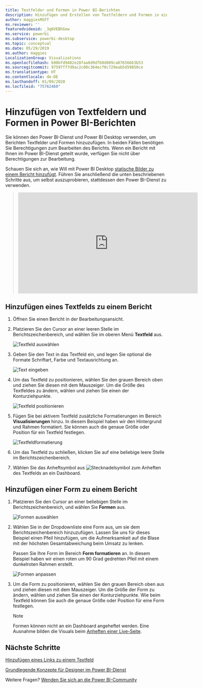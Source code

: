 ```yaml
---
title: Textfelder und Formen in Power BI-Berichten
description: Hinzufügen und Erstellen von Textfeldern und Formen in einem Bericht mithilfe des Microsoft Power BI-Diensts.
author: maggiesMSFT
ms.reviewer: ''
featuredvideoid: _3q6VEBhGew
ms.service: powerbi
ms.subservice: powerbi-desktop
ms.topic: conceptual
ms.date: 05/29/2019
ms.author: maggies
LocalizationGroup: Visualizations
ms.openlocfilehash: b90bfd9482e28faa8d9dfb0d089ca07656663b53
ms.sourcegitcommit: 97597ff7d9ac2c08c364ecf0c729eab5d59850ce
ms.translationtype: HT
ms.contentlocale: de-DE
ms.lasthandoff: 01/09/2020
ms.locfileid: "75762460"
---
```

# <a name="add-text-boxes-and-shapes-to-power-bi-reports"></a>Hinzufügen von Textfeldern und Formen in Power BI-Berichten
Sie können den Power BI-Dienst und Power BI Desktop verwenden, um Berichten Textfelder und Formen hinzuzufügen. In beiden Fällen benötigen Sie Berechtigungen zum Bearbeiten des Berichts. Wenn ein Bericht mit Ihnen im Power BI-Dienst geteilt wurde, verfügen Sie nicht über Berechtigungen zur Bearbeitung. 

Schauen Sie sich an, wie Will mit Power BI Desktop [statische Bilder zu einem Bericht hinzufügt](/learn/modules/visuals-in-power-bi/12-formatting). Führen Sie anschließend die unten beschriebenen Schritte aus, um selbst auszuprobieren, stattdessen den Power BI-Dienst zu verwenden.
> 
> <iframe width="560" height="315" src="https://www.youtube.com/embed/_3q6VEBhGew" frameborder="0" allowfullscreen></iframe>
> 

## <a name="add-a-text-box-to-a-report"></a>Hinzufügen eines Textfelds zu einem Bericht
1. Öffnen Sie einen Bericht in der Bearbeitungsansicht.

2. Platzieren Sie den Cursor an einer leeren Stelle im Berichtszeichenbereich, und wählen Sie im oberen Menü **Textfeld** aus.
   
   ![Textfeld auswählen](media/power-bi-reports-add-text-and-shapes/pbi_textbox.png)
3. Geben Sie den Text in das Textfeld ein, und legen Sie optional die Formate Schriftart, Farbe und Textausrichtung an. 
   
   ![Text eingeben](media/power-bi-reports-add-text-and-shapes/pbi_textbox2new.png)
4. Um das Textfeld zu positionieren, wählen Sie den grauen Bereich oben und ziehen Sie diesen mit dem Mauszeiger. Um die Größe des Textfeldes zu ändern, wählen und ziehen Sie einen der Konturziehpunkte. 
   
   ![Textfeld positionieren](media/power-bi-reports-add-text-and-shapes/textboxsmaller.gif)

5. Fügen Sie bei aktivem Textfeld zusätzliche Formatierungen im Bereich **Visualisierungen** hinzu. In diesem Beispiel haben wir den Hintergrund und Rahmen formatiert. Sie können auch die genaue Größe oder Position für ein Textfeld festlegen.  

   ![Textfeldformatierung](media/power-bi-reports-add-text-and-shapes/power-bi-borders.png)

6. Um das Textfeld zu schließen, klicken Sie auf eine beliebige leere Stelle im Berichtszeichenbereich. 

7. Wählen Sie das Anheftsymbol aus  ![Stecknadelsymbol](media/power-bi-reports-add-text-and-shapes/pbi_pintile.png) zum Anheften des Textfelds an ein Dashboard. 

## <a name="add-a-shape-to-a-report"></a>Hinzufügen einer Form zu einem Bericht
1. Platzieren Sie den Cursor an einer beliebigen Stelle im Berichtszeichenbereich, und wählen Sie **Formen** aus.
   
   ![Formen auswählen](media/power-bi-reports-add-text-and-shapes/power-bi-shapes.png)
2. Wählen Sie in der Dropdownliste eine Form aus, um sie dem Berichtszeichenbereich hinzuzufügen. Lassen Sie uns für dieses Beispiel einen Pfeil hinzufügen, um die Aufmerksamkeit auf die Blase mit der höchsten Gesamtabweichung beim Umsatz zu lenken. 
   
   Passen Sie Ihre Form im Bereich **Form formatieren** an. In diesem Beispiel haben wir einen roten um 90 Grad gedrehten Pfeil mit einem dunkelroten Rahmen erstellt.
   
   ![Formen anpassen](media/power-bi-reports-add-text-and-shapes/power-bi-arrrow.png)
3. Um die Form zu positionieren, wählen Sie den grauen Bereich oben aus und ziehen diesen mit dem Mauszeiger. Um die Größe der Form zu ändern, wählen und ziehen Sie einen der Konturziehpunkte. Wie beim Textfeld können Sie auch die genaue Größe oder Position für eine Form festlegen.

   > [!NOTE]
   > Formen können nicht an ein Dashboard angeheftet werden. Eine Ausnahme bilden die Visuals beim [Anheften einer Live-Seite](service-dashboard-pin-live-tile-from-report.md). 
   > 
   > 

## <a name="next-steps"></a>Nächste Schritte
[Hinzufügen eines Links zu einem Textfeld](service-add-hyperlink-to-text-box.md)

[Grundlegende Konzepte für Designer im Power BI-Dienst](service-basic-concepts.md)

Weitere Fragen? [Wenden Sie sich an die Power BI-Community](https://community.powerbi.com/)
